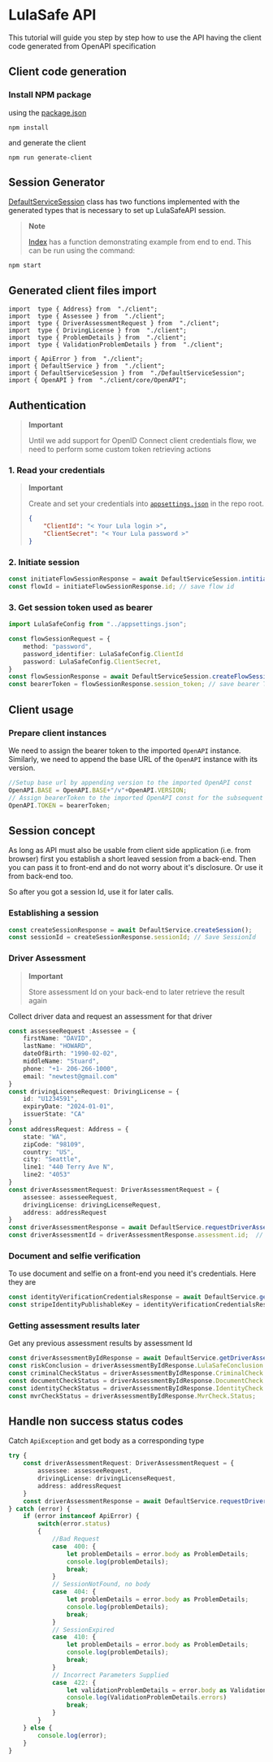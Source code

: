 # LulaSafe API

This tutorial will guide you step by step how to use the API having the client code generated from OpenAPI specification

## Client code generation

### Install NPM package

using the [package.json](../samples/TypeScript/LulaSafe/package.json)

``` CMD
npm install 
```

and generate the client

``` CMD
npm run generate-client
```

## Session Generator

[DefaultServiceSession](../samples/TypeScript/LulaSafe/src/DefaultServiceSession.ts) class has two functions implemented with the generated types that is necessary to set up LulaSafeAPI session.

> **Note**
>
> [Index](../samples/TypeScript/LulaSafe/src/index.ts) has a function demonstrating example from end to end. This can be run using the command:

``` CMD
npm start
```

## Generated client files import

``` 
import  type { Address} from  "./client";
import  type { Assessee } from  "./client";
import  type { DriverAssessmentRequest } from  "./client";
import  type { DrivingLicense } from  "./client";
import  type { ProblemDetails } from  "./client";
import  type { ValidationProblemDetails } from  "./client";

import { ApiError } from  "./client";
import { DefaultService } from  "./client";
import { DefaultServiceSession } from  "./DefaultServiceSession";
import { OpenAPI } from  "./client/core/OpenAPI"; 
```

## Authentication

> **Important**
>
> Until we add support for OpenID Connect client credentials flow, we need to perform some custom token retrieving actions

### 1. Read your credentials

> **Important**
>
> Create and set your credentials into [`appsettings.json`](../appsettings.json) in the repo root.
>
> ``` JSON
> {
>     "ClientId": "< Your Lula login >",
>     "ClientSecret": "< Your Lula password >"
> }
> ```

### 2. Initiate session
  
``` TypeScript
const initiateFlowSessionResponse = await DefaultServiceSession.intitiateFlowSession();
const flowId = initiateFlowSessionResponse.id; // save flow id
```
  
### 3. Get session token used as bearer

``` TypeScript
import LulaSafeConfig from "../appsettings.json";

const flowSessionRequest = {
    method: "password",
    password_identifier: LulaSafeConfig.ClientId
    password: LulaSafeConfig.ClientSecret,
}
const flowSessionResponse = await DefaultServiceSession.createFlowSessionRequest(flowId, flowSessionRequest);
const bearerToken = flowSessionResponse.session_token; // save bearer Token
```

## Client usage

### Prepare client instances

We need to assign the bearer token to the imported `OpenAPI` instance.
Similarly, we need to append the base URL of the  `OpenAPI` instance with its version.

``` TypeScript
//Setup base url by appending version to the imported OpenAPI const
OpenAPI.BASE = OpenAPI.BASE+"/v"+OpenAPI.VERSION;
// Assign bearerToken to the imported OpenAPI const for the subsequent calls
OpenAPI.TOKEN = bearerToken; 
```

## Session concept

As long as API must also be usable from client side application (i.e. from browser) first you establish a short leaved session from a back-end. Then you can pass it to front-end and do not worry about it's disclosure. Or use it from back-end too.

So after you got a session Id, use it for later calls.

### Establishing a session

``` TypeScript
const createSessionResponse = await DefaultService.createSession();
const sessionId = createSessionResponse.sessionId; // Save SessionId
```

### Driver Assessment

> **Important**
>
> Store assessment Id on your back-end to later retrieve the result again

Collect driver data and request an assessment for that driver

``` TypeScript
const assesseeRequest :Assessee = {
    firstName: "DAVID",
    lastName: "HOWARD",
    dateOfBirth: "1990-02-02",
    middleName: "Stuard",
    phone: "+1- 206-266-1000",
    email: "newtest@gmail.com"
}
const drivingLicenseRequest: DrivingLicense = {
    id: "U1234591",
    expiryDate: "2024-01-01",
    issuerState: "CA"
}
const addressRequest: Address = {
    state: "WA",
    zipCode: "98109",
    country: "US",
    city: "Seattle",
    line1: "440 Terry Ave N",
    line2: "4053"
}
const driverAssessmentRequest: DriverAssessmentRequest = {
    assessee: assesseeRequest,
    drivingLicense: drivingLicenseRequest,
    address: addressRequest
}
const driverAssessmentResponse = await DefaultService.requestDriverAssessment(sessionId, driverAssessmentRequest);
const driverAssessmentId = driverAssessmentResponse.assessment.id;  // save driver assessment id

```

### Document and selfie verification

To use document and selfie on a front-end you need it's credentials. Here they are

``` TypeScript
const identityVerificationCredentialsResponse = await DefaultService.getStripeIdentityVerificationCredentials(sessionId, driverAssessmentId);
const stripeIdentityPublishableKey = identityVerificationCredentialsResponse.StripeIdentityPublishableKey;
```

### Getting assessment results later

Get any previous assessment results by assessment Id

``` TypeScript
const driverAssessmentByIdResponse = await DefaultService.getDriverAssessmentById(driverAssessmentId);
const riskConclusion = driverAssessmentByIdResponse.LulaSafeConclusion.Risk;
const criminalCheckStatus = driverAssessmentByIdResponse.CriminalCheck.Status;
const documentCheckStatus = driverAssessmentByIdResponse.DocumentCheck.Status;
const identityCheckStatus = driverAssessmentByIdResponse.IdentityCheck.Status;
const mvrCheckStatus = driverAssessmentByIdResponse.MvrCheck.Status;
```

## Handle non success status codes

Catch `ApiException` and get body as a corresponding type

``` TypeScript
try {
    const driverAssessmentRequest: DriverAssessmentRequest = {
        assessee: assesseeRequest,
        drivingLicense: drivingLicenseRequest,
        address: addressRequest
    }
    const driverAssessmentResponse = await DefaultService.requestDriverAssessment(sessionId,driverAssessmentRequest);
} catch (error) {
    if (error instanceof ApiError) {
        switch(error.status)
        {
            //Bad Request
            case  400: {
                let problemDetails = error.body as ProblemDetails;
                console.log(problemDetails);
                break;
            }
            // SessionNotFound, no body
            case  404: {
                let problemDetails = error.body as ProblemDetails;
                console.log(problemDetails);
                break;
            }
            // SessionExpired
            case  410: {
                let problemDetails = error.body as ProblemDetails;
                console.log(problemDetails);
                break;
            }
            // Incorrect Parameters Supplied
            case  422: {
                let validationProblemDetails = error.body as ValidationProblemDetails;
                console.log(ValidationProblemDetails.errors)
                break;
            }
        }
    } else {
        console.log(error);
    }
}
```
